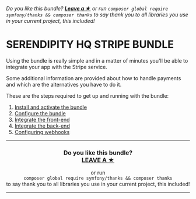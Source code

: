 *Do you like this bundle? [**Leave a &#9733;**](#js-repo-pjax-container) or run `composer global require symfony/thanks && composer thanks` to say thank you to all libraries you use in your current project, this included!*

SERENDIPITY HQ STRIPE BUNDLE
============================

Using the bundle is really simple and in a matter of minutes you'll be able to integrate your app with the Stripe service.

Some additional information are provided about how to handle payments and which are the alternatives you have to do it.

These are the steps required to get up and running with the bundle:

1. [Install and activate the bundle](Installation.md)
2. [Configure the bundle](Configuration.md)
3. [Integrate the front-end](Frontend-Integration.md)
4. [Integrate the back-end](Backend-Integration.md)
5. [Configuring webhooks](WebHoonks.md)

<hr />
<h3 align="center">
    <b>Do you like this bundle?</b><br />
    <b><a href="#js-repo-pjax-container">LEAVE A &#9733;</a></b>
</h3>
<p align="center">
    or run<br />
    <code>composer global require symfony/thanks && composer thanks</code><br />
    to say thank you to all libraries you use in your current project, this included!
</p>
<hr />
